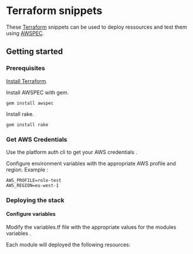 # Terraform snippets
These [Terraform](https://terraform.io) snippets can be used to deploy ressources and test them using [AWSPEC](https://github.com/k1LoW/awspec).



## Getting started

### Prerequisites
[Install Terraform](https://www.terraform.io/intro/getting-started/install.html).

Install AWSPEC with gem.
```
gem install awspec
```
Install rake.
```
gem install rake
```
### Get AWS Credentials
Use the platform auth cli to get your AWS credentials .

Configure environment variables with the appropriate AWS profile and region. Example :
```
AWS_PROFILE=role-test
AWS_REGION=eu-west-1
```
### Deploying the stack

#### Configure variables
Modify the variables.tf file with the appropriate values for the modules variables .

Each module will deployed the following resources:
